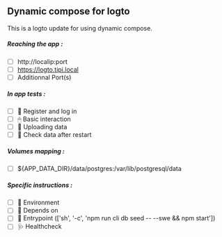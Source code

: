 ## Dynamic compose for logto
This is a logto update for using dynamic compose.
##### Reaching the app :
- [ ] http://localip:port
- [ ] https://logto.tipi.local
- [ ] Additionnal Port(s)
##### In app tests :
- [ ] 📝 Register and log in
- [ ] 🖱 Basic interaction
- [ ] 🌆 Uploading data
- [ ] 🔄 Check data after restart
##### Volumes mapping :
- [ ] ${APP_DATA_DIR}/data/postgres:/var/lib/postgresql/data
##### Specific instructions :
- [ ] 🌳 Environment
- [ ] 🔗 Depends on
- [ ] 🚪 Entrypoint (['sh', '-c', 'npm run cli db seed -- --swe && npm start'])
- [ ] 🩺 Healthcheck
